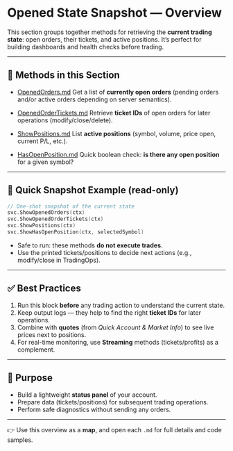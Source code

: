# Opened State Snapshot — Overview

This section groups together methods for retrieving the **current trading state**: open orders, their tickets, and active positions. It’s perfect for building dashboards and health checks before trading.

---

## 📂 Methods in this Section

* [OpenedOrders.md](OpenedOrders.md)
  Get a list of **currently open orders** (pending orders and/or active orders depending on server semantics).

* [OpenedOrderTickets.md](OpenedOrderTickets.md)
  Retrieve **ticket IDs** of open orders for later operations (modify/close/delete).

* [ShowPositions.md](ShowPositions.md)
  List **active positions** (symbol, volume, price open, current P/L, etc.).

* [HasOpenPosition.md](HasOpenPosition.md)
  Quick boolean check: **is there any open position** for a given symbol?

---

## 🔎 Quick Snapshot Example (read‑only)

```go
// One-shot snapshot of the current state
svc.ShowOpenedOrders(ctx)
svc.ShowOpenedOrderTickets(ctx)
svc.ShowPositions(ctx)
svc.ShowHasOpenPosition(ctx, selectedSymbol)
```

* Safe to run: these methods **do not execute trades**.
* Use the printed tickets/positions to decide next actions (e.g., modify/close in TradingOps).

---

## ✅ Best Practices

1. Run this block **before** any trading action to understand the current state.
2. Keep output logs — they help to find the right **ticket IDs** for later operations.
3. Combine with **quotes** (from *Quick Account & Market Info*) to see live prices next to positions.
4. For real-time monitoring, use **Streaming** methods (tickets/profits) as a complement.

---

## 🎯 Purpose

* Build a lightweight **status panel** of your account.
* Prepare data (tickets/positions) for subsequent trading operations.
* Perform safe diagnostics without sending any orders.

---

👉 Use this overview as a **map**, and open each `.md` for full details and code samples.
